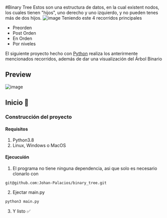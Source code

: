 #Binary Tree
Estos son una estructura de datos, en la cual existent nodos, los cuales tienen "hijos", uno derecho y uno izquierdo, y no pueden tenes más de dos hijos.
![image](https://user-images.githubusercontent.com/77251405/197451298-2f6de462-f57a-4134-9593-3e7b92e5a147.png)
Teniendo este 4 recorridos principales
- Preorden
- Post Orden
- En Orden
- Por niveles

El siguiente proyecto hecho con [Python](https://www.python.org/ "Python") realiza los anterirmente mencionados recorridos, además de dar una visualización del Árbol Binario
## Preview
![image](https://user-images.githubusercontent.com/77251405/197452331-d236fb8e-4082-45e5-90fb-3b4bc606319f.png)

## Inicio 🚀
### Construcción del proyecto
#### Requisitos
1. Python3.8
2. Linux, Windows o MacOS

#### Ejecucuión
1. El programa no tiene ninguna dependencia, asi que solo es necesario clonarlo con
```bash
git@github.com:Johan-Palacios/binary_tree.git
```

2. Ejectar main.py
```bash
python3 main.py
```
3. Y listo ✅
